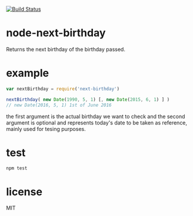 [![Build Status](https://travis-ci.org/fabriziomoscon/node-next-birthday.svg)](https://travis-ci.org/fabriziomoscon/node-next-birthday)


# node-next-birthday
Returns the next birthday of the birthday passed.

# example

```javascript
var nextBirthday = require('next-birthday')

nextBirthday( new Date(1990, 5, 1) [, new Date(2015, 6, 1) ] )
// new Date(2016, 5, 1) 1st of June 2016
```

the first argument is the actual birthday we want to check and the second argument is optional and represents today's date to be taken as reference, mainly used for tesing purposes.

# test

```
npm test
```

# license

MIT
